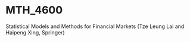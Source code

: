 # MTH_4600
Statistical Models and Methods for Financial Markets (Tze Leung Lai and Haipeng Xing, Springer)
